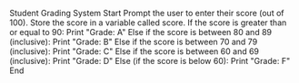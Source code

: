 Student Grading System
Start
Prompt the user to enter their score (out of 100).
Store the score in a variable called score.
If the score is greater than or equal to 90:
    Print "Grade: A"
Else if the score is between 80 and 89 (inclusive):
    Print "Grade: B"
Else if the score is between 70 and 79 (inclusive):
    Print "Grade: C"
Else if the score is between 60 and 69 (inclusive):
    Print "Grade: D"
Else (if the score is below 60):
    Print "Grade: F"
End